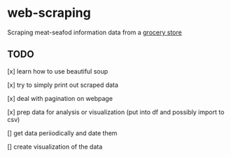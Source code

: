 # web-scraping

Scraping meat-seafod information data from a [grocery store](https://www.jewelosco.com/aisle-vs/meat-seafood/meat-essentials.html?sort=price)

## TODO

[x] learn how to use beautiful soup

[x] try to simply print out scraped data

[x] deal with pagination on webpage

[x] prep data for analysis or visualization (put into df and possibly import to csv)

[] get data periiodically and date them

[] create visualization of the data
